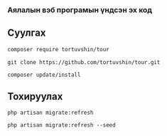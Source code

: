 ### Аялалын вэб програмын үндсэн эх код

##  

## Суулгах

```bash
composer require tortuvshin/tour
```

```
git clone https://github.com/tortuvshin/tour.git
```

```
composer update/install
```

## Тохируулах

```
php artisan migrate:refresh
```

```
php artisan migrate:refresh --seed
```
